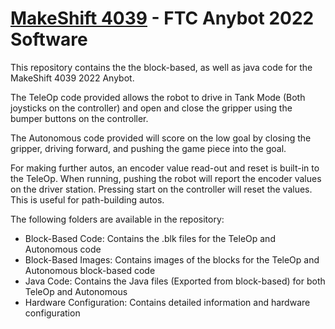 #  [MakeShift 4039](https://4039.ca)  - FTC Anybot 2022 Software

This repository contains the the block-based, as well as java code for the MakeShift 4039 2022 Anybot. 

The TeleOp code provided allows the robot to drive in Tank Mode (Both joysticks on the controller) and open and close the gripper using the bumper buttons on the controller.

The Autonomous code provided will score on the low goal by closing the gripper, driving forward, and pushing the game piece into the goal.

For making further autos, an encoder value read-out and reset is built-in to the TeleOp. When running, pushing the robot will report the encoder values on the driver station. Pressing start on the controller will reset the values. This is useful for path-building autos.

The following folders are available in the repository:

- Block-Based Code: Contains the .blk files for the TeleOp and Autonomous code
- Block-Based Images: Contains images of the blocks for the TeleOp and Autonomous block-based code
- Java Code: Contains the Java files (Exported from block-based) for both TeleOp and Autonomous
- Hardware Configuration: Contains detailed information and hardware configuration